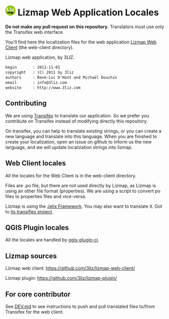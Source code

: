 # ![logo](icon.png "lizmap") Lizmap Web Application Locales

**Do not make any pull request on this repository**.
Translators must use only the Transifex web interface.

You'll find here the localization files for the web application 
[Lizmap Web Client](https://github.com/3liz/lizmap-web-client/) (the web-client directory).

Lizmap web application, by 3LIZ.

    begin       : 2011-11-01
    copyright   : (C) 2011 by 3liz
    authors     : René-Luc D'Hont and Michaël Douchin
    email       : info@3liz.com
    website     : http://www.3liz.com


## Contributing

We are using [Transifex](https://www.transifex.com/3liz-1/lizmap-locales/) to
translate our application. So we prefer you contribute on Transifex instead
of modifying directly this repository.

On transifex, you can help to translate existing strings, or you can create a new
language and translate into this language. When you are finished to create your
localization, open an issue on github to inform us the new language, and
we will update localization strings into lizmap. 


## Web Client locales

All the locales for the Web Client is in the web-client directory.

Files are .po file, but there are not used directly by Lizmap, as Lizmap is
using an other file format (properties). We are using a script to convert po files 
to properties files and vice-versa.

Lizmap is using the [Jelix Framework](https://jelix.org). You may also want to
translate it. Got to [its transiflex project](https://www.transifex.com/3liz-1/jelix/).


## QGIS Plugin locales

All the locales are handled by [qgis-plugin-ci](https://github.com/opengisch/qgis-plugin-ci/).

## Lizmap sources

Lizmap web client: https://github.com/3liz/lizmap-web-client/

Lizmap plugin: https://github.com/3liz/lizmap-plugin/

## For core contributor

See [DEV.md](./DEV.md) to see instructions to push and pull translated files to/from Transifex for the web client.
